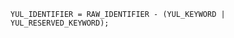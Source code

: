 <!-- This file is generated automatically by infrastructure scripts. Please don't edit by hand. -->

```{ .ebnf .slang-ebnf #YUL_IDENTIFIER }
YUL_IDENTIFIER = RAW_IDENTIFIER - (YUL_KEYWORD | YUL_RESERVED_KEYWORD);
```
